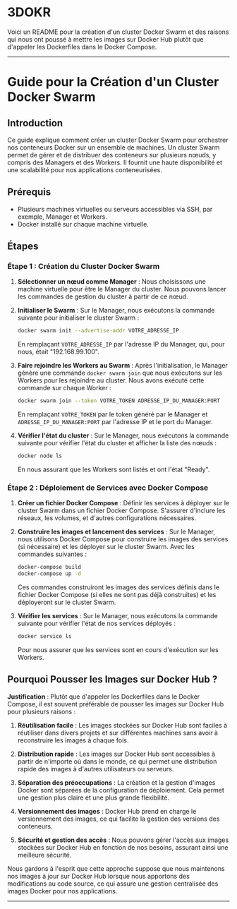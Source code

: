 # 3DOKR 

Voici un README pour la création d'un cluster Docker Swarm et des raisons qui nous ont poussé à mettre les images sur Docker Hub plutôt que d'appeler les Dockerfiles dans le Docker Compose.

---

# Guide pour la Création d'un Cluster Docker Swarm

## Introduction

Ce guide explique comment créer un cluster Docker Swarm pour orchestrer nos conteneurs Docker sur un ensemble de machines. Un cluster Swarm permet de gérer et de distribuer des conteneurs sur plusieurs nœuds, y compris des Managers et des Workers. Il fournit une haute disponibilité et une scalabilité pour nos applications conteneurisées.

## Prérequis

- Plusieurs machines virtuelles ou serveurs accessibles via SSH, par exemple, Manager et Workers.
- Docker installé sur chaque machine virtuelle.

## Étapes

### Étape 1 : Création du Cluster Docker Swarm

1. **Sélectionner un nœud comme Manager** : Nous choisissons une machine virtuelle pour être le Manager du cluster. Nous pouvons lancer les commandes de gestion du cluster à partir de ce nœud.

2. **Initialiser le Swarm** : Sur le Manager, nous exécutons la commande suivante pour initialiser le cluster Swarm :

   ```bash
   docker swarm init --advertise-addr VOTRE_ADRESSE_IP
   ```

   En remplaçant `VOTRE_ADRESSE_IP` par l'adresse IP du Manager, qui, pour nous, était "192.168.99.100".

3. **Faire rejoindre les Workers au Swarm** : Après l'initialisation, le Manager génère une commande `docker swarm join` que nous exécutons sur les Workers pour les rejoindre au cluster. Nous avons exécuté cette commande sur chaque Worker :

   ```bash
   docker swarm join --token VOTRE_TOKEN ADRESSE_IP_DU_MANAGER:PORT
   ```

   En remplaçant `VOTRE_TOKEN` par le token généré par le Manager et `ADRESSE_IP_DU_MANAGER:PORT` par l'adresse IP et le port du Manager.

4. **Vérifier l'état du cluster** : Sur le Manager, nous exécutons la commande suivante pour vérifier l'état du cluster et afficher la liste des nœuds :

   ```bash
   docker node ls
   ```

   En nous assurant que les Workers sont listés et ont l'état "Ready".

### Étape 2 : Déploiement de Services avec Docker Compose

1. **Créer un fichier Docker Compose** : Définir les services à déployer sur le cluster Swarm dans un fichier Docker Compose. S'assurer d'inclure les réseaux, les volumes, et d'autres configurations nécessaires.

2. **Construire les images et lancement des services** : Sur le Manager, nous utilisons Docker Compose pour construire les images des services (si nécessaire) et les déployer sur le cluster Swarm. Avec les commandes suivantes :

   ```bash
   docker-compose build
   docker-compose up -d
   ```

   Ces commandes construiront les images des services définis dans le fichier Docker Compose (si elles ne sont pas déjà construites) et les déployeront sur le cluster Swarm.

3. **Vérifier les services** : Sur le Manager, nous exécutons la commande suivante pour vérifier l'état de nos services déployés :

   ```bash
   docker service ls
   ```

   Pour nous assurer que les services sont en cours d'exécution sur les Workers.

## Pourquoi Pousser les Images sur Docker Hub ?

**Justification** : Plutôt que d'appeler les Dockerfiles dans le Docker Compose, il est souvent préférable de pousser les images sur Docker Hub pour plusieurs raisons :

1. **Réutilisation facile** : Les images stockées sur Docker Hub sont faciles à réutiliser dans divers projets et sur différentes machines sans avoir à reconstruire les images à chaque fois.

2. **Distribution rapide** : Les images sur Docker Hub sont accessibles à partir de n'importe où dans le monde, ce qui permet une distribution rapide des images à d'autres utilisateurs ou serveurs.

3. **Séparation des préoccupations** : La création et la gestion d'images Docker sont séparées de la configuration de déploiement. Cela permet une gestion plus claire et une plus grande flexibilité.

4. **Versionnement des images** : Docker Hub prend en charge le versionnement des images, ce qui facilite la gestion des versions des conteneurs.

5. **Sécurité et gestion des accès** : Nous pouvons gérer l'accès aux images stockées sur Docker Hub en fonction de nos besoins, assurant ainsi une meilleure sécurité.

Nous gardons à l'esprit que cette approche suppose que nous maintenons nos images à jour sur Docker Hub lorsque nous apportons des modifications au code source, ce qui assure une gestion centralisée des images Docker pour nos applications.

---